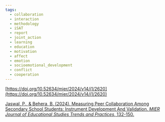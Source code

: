 ```yaml
---
tags:
  - collaboration
  - interaction
  - methodology
  - iSAT
  - report
  - joint_action
  - learning
  - education
  - motivation
  - affect
  - emotion
  - socioemotional_development
  - conflict
  - cooperation
---
```


[https://doi.org/10.52634/mier/2024/v14/i1/2620](https://doi.org/10.52634/mier/2024/v14/i1/2620)


[Jaswal, P., & Behera, B. (2024). Measuring Peer Collaboration Among Secondary School Students: Instrument Development And Validation. _MIER Journal of Educational Studies Trends and Practices_, 132-150.](http://www.mierjs.in/index.php/mjestp/article/view/2620)